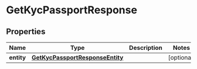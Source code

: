 

# GetKycPassportResponse


## Properties

| Name | Type | Description | Notes |
|------------ | ------------- | ------------- | -------------|
|**entity** | [**GetKycPassportResponseEntity**](GetKycPassportResponseEntity.md) |  |  [optional] |



